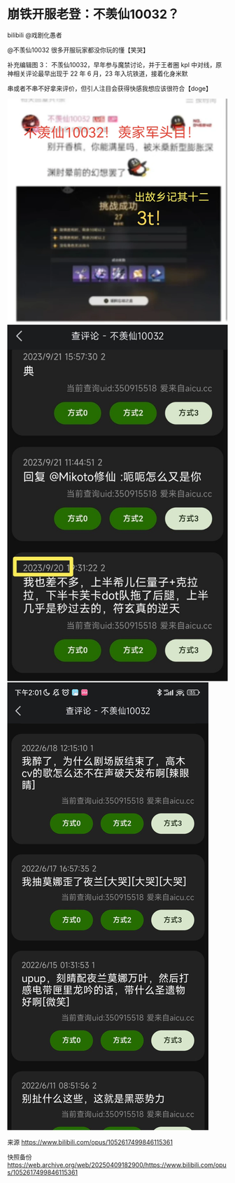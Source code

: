 # 崩铁开服老登：不羡仙10032？

bilibili @戏剧化愚者

@不羡仙10032 很多开服玩家都没你玩的懂【笑哭】

补充编辑图 3：
不羡仙10032，早年参与魔禁讨论，并于王者圈 kpl 中对线，原神相关评论最早出现于 22 年 6 月，23 年入坑铁道，接着化身米默

串或者不串不好拿来评价，但引人注目会获得快感我想应该很符合【doge】

![](https://raw.githubusercontent.com/KugouGames/iming-blog/refs/heads/main/evil-of-kurogames/images/1052617499846115361/1.png)
![](https://raw.githubusercontent.com/KugouGames/iming-blog/refs/heads/main/evil-of-kurogames/images/1052617499846115361/2.jpg)
![](https://raw.githubusercontent.com/KugouGames/iming-blog/refs/heads/main/evil-of-kurogames/images/1052617499846115361/3.jpg)

来源 https://www.bilibili.com/opus/1052617499846115361

快照备份 https://web.archive.org/web/20250409182900/https://www.bilibili.com/opus/1052617499846115361
